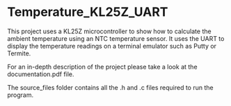 # Temperature_KL25Z_UART

This project uses a KL25Z microcontroller to show how to calculate the ambient temperature using an NTC temperature sensor. It uses the UART to display the temperature readings on a terminal emulator such as Putty or Termite.

For an in-depth description of the project please take a look at the documentation.pdf file.

The source_files folder contains all the .h and .c files required to run the program.
